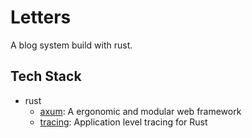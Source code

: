 # Letters

A blog system build with rust.

## Tech Stack

- rust
    - [axum](https://github.com/tokio-rs/axum): A ergonomic and modular web framework
    - [tracing](https://github.com/tokio-rs/tracing): Application level tracing for Rust
